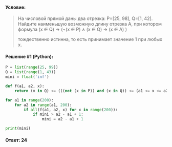 #### Условие:

> На числовой прямой даны два отрезка: P=[25, 98], Q=[1, 42]. Найдите наименьшую возможную длину отрезка A, при котором формула
> (x ∈ Q) → (¬(x ∈ P) ∧ (x ∈ Q) → (x ∈ A) )
> 
> тождественно истинна, то есть принимает значение 1 при любых x.

#### Решение #1 (Python):
```python
P = list(range(25, 99))
Q = list(range(1, 43))
mini = float('inf')

def f(a1, a2, x):
    return (x in Q) <= (((not (x in P)) and (x in Q)) <= (a1 <= x <= a2))

for a1 in range(200):
    for a2 in range(a1, 200):
        if all(f(a1, a2, x) for x in range(200)):
            if mini > a2 - a1 + 1:
                mini = a2 - a1 + 1

print(mini)
```

#### Ответ: 24
